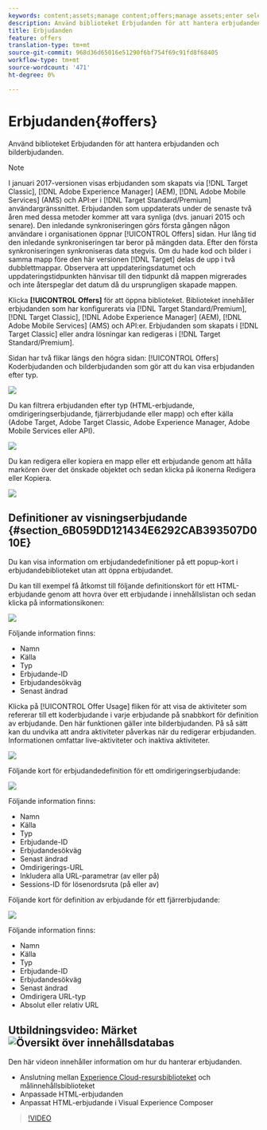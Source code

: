 ```yaml
---
keywords: content;assets;manage content;offers;manage assets;enter selection mode;selection mode
description: Använd biblioteket Erbjudanden för att hantera erbjudanden och bilderbjudanden.
title: Erbjudanden
feature: offers
translation-type: tm+mt
source-git-commit: 968d36d65016e51290f6bf754f69c91fd8f68405
workflow-type: tm+mt
source-wordcount: '471'
ht-degree: 0%

---
```



# Erbjudanden{#offers}

Använd biblioteket Erbjudanden för att hantera erbjudanden och bilderbjudanden.

>[!NOTE]
>
>I januari 2017-versionen visas erbjudanden som skapats via [!DNL Target Classic], [!DNL Adobe Experience Manager] (AEM), [!DNL Adobe Mobile Services] (AMS) och API:er i [!DNL Target Standard/Premium] användargränssnittet. Erbjudanden som uppdaterats under de senaste två åren med dessa metoder kommer att vara synliga (dvs. januari 2015 och senare). Den inledande synkroniseringen görs första gången någon användare i organisationen öppnar [!UICONTROL Offers] sidan. Hur lång tid den inledande synkroniseringen tar beror på mängden data. Efter den första synkroniseringen synkroniseras data stegvis. Om du hade kod och bilder i samma mapp före den här versionen [!DNL Target] delas de upp i två dubblettmappar. Observera att uppdateringsdatumet och uppdateringstidpunkten hänvisar till den tidpunkt då mappen migrerades och inte återspeglar det datum då du ursprungligen skapade mappen.

Klicka **[!UICONTROL Offers]** för att öppna biblioteket. Biblioteket innehåller erbjudanden som har konfigurerats via [!DNL Target Standard/Premium], [!DNL Target Classic], [!DNL Adobe Experience Manager] (AEM), [!DNL Adobe Mobile Services] (AMS) och API:er. Erbjudanden som skapats i [!DNL Target Classic] eller andra lösningar kan redigeras i [!DNL Target Standard/Premium].

Sidan har två flikar längs den högra sidan: [!UICONTROL Offers] Koderbjudanden och bilderbjudanden som gör att du kan visa erbjudanden efter typ.

![](assets/offers_page.png)

Du kan filtrera erbjudanden efter typ (HTML-erbjudande, omdirigeringserbjudande, fjärrerbjudande eller mapp) och efter källa (Adobe Target, Adobe Target Classic, Adobe Experience Manager, Adobe Mobile Services eller API).

![](assets/offers_filter.png)

Du kan redigera eller kopiera en mapp eller ett erbjudande genom att hålla markören över det önskade objektet och sedan klicka på ikonerna Redigera eller Kopiera.

![](assets/offer-picker-large.png)

## Definitioner av visningserbjudande {#section_6B059DD121434E6292CAB393507D010E}

Du kan visa information om erbjudandedefinitioner på ett popup-kort i erbjudandebiblioteket utan att öppna erbjudandet.

Du kan till exempel få åtkomst till följande definitionskort för ett HTML-erbjudande genom att hovra över ett erbjudande i innehållslistan och sedan klicka på informationsikonen:

![](assets/offer-card-html.png)

Följande information finns:

* Namn
* Källa
* Typ
* Erbjudande-ID
* Erbjudandesökväg
* Senast ändrad

Klicka på [!UICONTROL Offer Usage] fliken för att visa de aktiviteter som refererar till ett koderbjudande i varje erbjudande på snabbkort för definition av erbjudande. Den här funktionen gäller inte bilderbjudanden. På så sätt kan du undvika att andra aktiviteter påverkas när du redigerar erbjudanden. Informationen omfattar live-aktiviteter och inaktiva aktiviteter.

![](assets/offer-card-usage.png)

Följande kort för erbjudandedefinition för ett omdirigeringserbjudande:

![](assets/offer-card-redirect.png)

Följande information finns:

* Namn
* Källa
* Typ
* Erbjudande-ID
* Erbjudandesökväg
* Senast ändrad
* Omdirigerings-URL
* Inkludera alla URL-parametrar (av eller på)
* Sessions-ID för lösenordsruta (på eller av)

Följande kort för definition av erbjudande för ett fjärrerbjudande:

![](assets/offer-card-remote.png)

Följande information finns:

* Namn
* Källa
* Typ
* Erbjudande-ID
* Erbjudandesökväg
* Senast ändrad
* Omdirigera URL-typ
* Absolut eller relativ URL

## Utbildningsvideo: Märket ![Översikt över innehållsdatabas](/help/assets/overview.png)

Den här videon innehåller information om hur du hanterar erbjudanden.

* Anslutning mellan [Experience Cloud-resursbiblioteket](https://experienceleague.adobe.com/docs/core-services/interface/assets/creative-cloud.html) och målinnehållsbiblioteket
* Anpassade HTML-erbjudanden
* Anpassat HTML-erbjudande i Visual Experience Composer

>[!VIDEO](https://video.tv.adobe.com/v/17387)